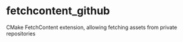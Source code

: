 # fetchcontent_github
CMake FetchContent extension, allowing fetching assets from private repositories
